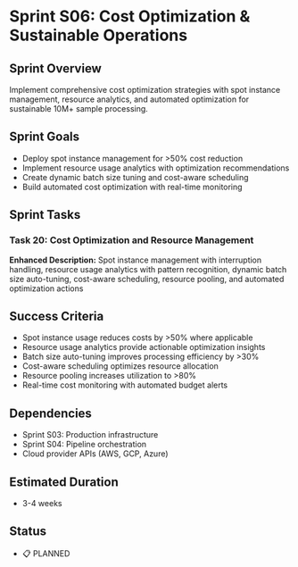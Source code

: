 # Sprint S06: Cost Optimization & Sustainable Operations

## Sprint Overview
Implement comprehensive cost optimization strategies with spot instance management, resource analytics, and automated optimization for sustainable 10M+ sample processing.

## Sprint Goals
- Deploy spot instance management for >50% cost reduction
- Implement resource usage analytics with optimization recommendations
- Create dynamic batch size tuning and cost-aware scheduling
- Build automated cost optimization with real-time monitoring

## Sprint Tasks

### Task 20: Cost Optimization and Resource Management
**Enhanced Description:** Spot instance management with interruption handling, resource usage analytics with pattern recognition, dynamic batch size auto-tuning, cost-aware scheduling, resource pooling, and automated optimization actions

## Success Criteria
- Spot instance usage reduces costs by >50% where applicable
- Resource usage analytics provide actionable optimization insights
- Batch size auto-tuning improves processing efficiency by >30%
- Cost-aware scheduling optimizes resource allocation
- Resource pooling increases utilization to >80%
- Real-time cost monitoring with automated budget alerts

## Dependencies
- Sprint S03: Production infrastructure
- Sprint S04: Pipeline orchestration
- Cloud provider APIs (AWS, GCP, Azure)

## Estimated Duration
- 3-4 weeks

## Status
- 📋 PLANNED